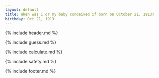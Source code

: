 ```yaml
---
layout: default
title: When was I or my baby conceived if born on October 21, 1913?
birthday: Oct 21, 1913
---
```


{% include header.md %}

{% include guess.md %}

{% include calculate.md %}

{% include safety.md %}

{% include footer.md %}



